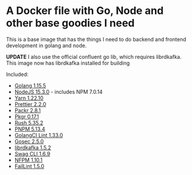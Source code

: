 # A Docker file with Go, Node and other base goodies I need

This is a base image that has the things I need to do backend and frontend development in golang and node.

**UPDATE** I also use the official confluent go lib, which requires librdkafka. This image now has librdkafka installed for building

Included:

- [Golang 1.15.5](https://golang.org/)
- [NodeJS 15.3.0](https://nodejs.org/en/) - includes NPM 7.0.14
- [Yarn 1.22.10](https://www.npmjs.com/package/yarn)
- [Prettier 2.2.0](https://www.npmjs.com/package/prettier)
- [Packr 2.8.1](https://github.com/gobuffalo/packr)
- [Pkgr 0.17.1](https://github.com/markbates/pkger)
- [Rush 5.35.2](https://www.npmjs.com/package/@microsoft/rush)
- [PNPM 5.13.4](https://www.npmjs.com/package/pnpm)
- [GolangCI Lint 1.33.0](https://github.com/golangci/golangci-lint)
- [Gosec 2.5.0](https://github.com/securego/gosec)
- [librdkafka 1.5.2](https://github.com/edenhill/librdkafka)
- [Swag CLI 1.6.9](https://github.com/swaggo/swag)
- [NFPM 1.10.1](https://github.com/goreleaser/nfpm)
- [FailLint 1.5.0](https://github.com/fatih/faillint)
